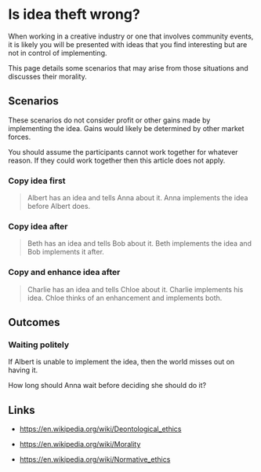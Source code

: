 # Is idea theft wrong?

When working in a creative industry or one that involves community
events, it is likely you will be presented with ideas that you find
interesting but are not in control of implementing.

This page details some scenarios that may arise from those situations
and discusses their morality.


## Scenarios

These scenarios do not consider profit or other gains made by
implementing the idea.
Gains would likely be determined by other market forces.

You should assume the participants cannot work together for whatever
reason.
If they could work together then this article does not apply.


### Copy idea first

> Albert has an idea and tells Anna about it.
> Anna implements the idea before Albert does.


### Copy idea after

> Beth has an idea and tells Bob about it.
> Beth implements the idea and Bob implements it after.


### Copy and enhance idea after

> Charlie has an idea and tells Chloe about it.
> Charlie implements his idea.
> Chloe thinks of an enhancement and implements both.


## Outcomes

### Waiting politely

If Albert is unable to implement the idea, then the world misses out on
having it.

How long should Anna wait before deciding she should do it?


## Links

- https://en.wikipedia.org/wiki/Deontological_ethics

- https://en.wikipedia.org/wiki/Morality

- https://en.wikipedia.org/wiki/Normative_ethics
